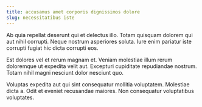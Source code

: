 ```yaml
---
title: accusamus amet corporis dignissimos dolore
slug: necessitatibus iste
---
```


Ab quia repellat deserunt qui et delectus illo. Totam quisquam dolorem qui aut nihil corrupti. Neque nostrum asperiores soluta. Iure enim pariatur iste corrupti fugiat hic dicta corrupti eos.

Est dolores vel et rerum magnam et. Veniam molestiae illum rerum doloremque ut expedita velit aut. Excepturi cupiditate repudiandae nostrum. Totam nihil magni nesciunt dolor nesciunt quo.

Voluptas expedita aut qui sint consequatur mollitia voluptatem. Molestiae dicta a. Odit et eveniet recusandae maiores. Non consequatur voluptatibus voluptates.
